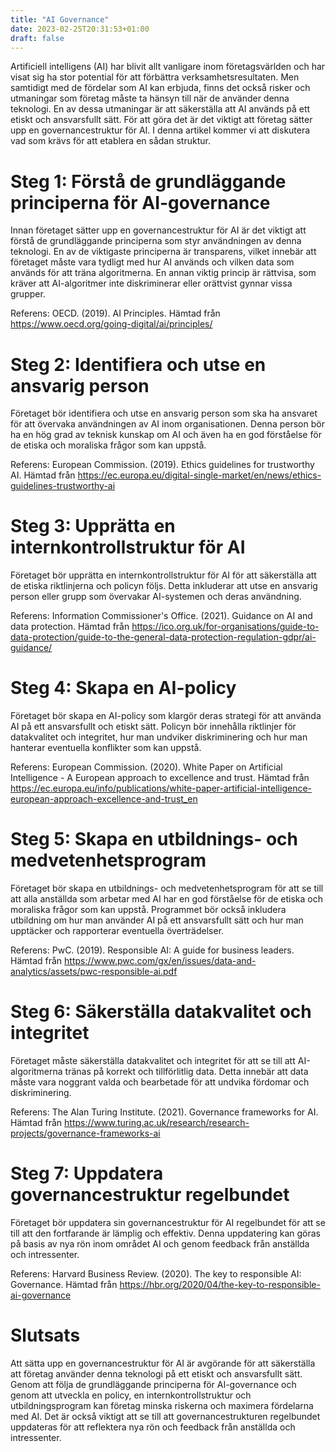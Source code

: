 ```yaml
---
title: "AI Governance"
date: 2023-02-25T20:31:53+01:00
draft: false
---
```


Artificiell intelligens (AI) har blivit allt vanligare inom företagsvärlden och har visat sig ha stor potential för att förbättra verksamhetsresultaten. Men samtidigt med de fördelar som AI kan erbjuda, finns det också risker och utmaningar som företag måste ta hänsyn till när de använder denna teknologi. En av dessa utmaningar är att säkerställa att AI används på ett etiskt och ansvarsfullt sätt. För att göra det är det viktigt att företag sätter upp en governancestruktur för AI. I denna artikel kommer vi att diskutera vad som krävs för att etablera en sådan struktur.

# Steg 1: Förstå de grundläggande principerna för AI-governance

Innan företaget sätter upp en governancestruktur för AI är det viktigt att förstå de grundläggande principerna som styr användningen av denna teknologi. En av de viktigaste principerna är transparens, vilket innebär att företaget måste vara tydligt med hur AI används och vilken data som används för att träna algoritmerna. En annan viktig princip är rättvisa, som kräver att AI-algoritmer inte diskriminerar eller orättvist gynnar vissa grupper.

Referens: OECD. (2019). AI Principles. Hämtad från https://www.oecd.org/going-digital/ai/principles/

# Steg 2: Identifiera och utse en ansvarig person

Företaget bör identifiera och utse en ansvarig person som ska ha ansvaret för att övervaka användningen av AI inom organisationen. Denna person bör ha en hög grad av teknisk kunskap om AI och även ha en god förståelse för de etiska och moraliska frågor som kan uppstå.

Referens: European Commission. (2019). Ethics guidelines for trustworthy AI. Hämtad från https://ec.europa.eu/digital-single-market/en/news/ethics-guidelines-trustworthy-ai

# Steg 3: Upprätta en internkontrollstruktur för AI

Företaget bör upprätta en internkontrollstruktur för AI för att säkerställa att de etiska riktlinjerna och policyn följs. Detta inkluderar att utse en ansvarig person eller grupp som övervakar AI-systemen och deras användning.

Referens: Information Commissioner's Office. (2021). Guidance on AI and data protection. Hämtad från https://ico.org.uk/for-organisations/guide-to-data-protection/guide-to-the-general-data-protection-regulation-gdpr/ai-guidance/

# Steg 4: Skapa en AI-policy

Företaget bör skapa en AI-policy som klargör deras strategi för att använda AI på ett ansvarsfullt och etiskt sätt. Policyn bör innehålla riktlinjer för datakvalitet och integritet, hur man undviker diskriminering och hur man hanterar eventuella konflikter som kan uppstå.

Referens: European Commission. (2020). White Paper on Artificial Intelligence - A European approach to excellence and trust. Hämtad från https://ec.europa.eu/info/publications/white-paper-artificial-intelligence-european-approach-excellence-and-trust_en

# Steg 5: Skapa en utbildnings- och medvetenhetsprogram

Företaget bör skapa en utbildnings- och medvetenhetsprogram för att se till att alla anställda som arbetar med AI har en god förståelse för de etiska och moraliska frågor som kan uppstå. Programmet bör också inkludera utbildning om hur man använder AI på ett ansvarsfullt sätt och hur man upptäcker och rapporterar eventuella överträdelser.

Referens: PwC. (2019). Responsible AI: A guide for business leaders. Hämtad från https://www.pwc.com/gx/en/issues/data-and-analytics/assets/pwc-responsible-ai.pdf

# Steg 6: Säkerställa datakvalitet och integritet

Företaget måste säkerställa datakvalitet och integritet för att se till att AI-algoritmerna tränas på korrekt och tillförlitlig data. Detta innebär att data måste vara noggrant valda och bearbetade för att undvika fördomar och diskriminering.

Referens: The Alan Turing Institute. (2021). Governance frameworks for AI. Hämtad från https://www.turing.ac.uk/research/research-projects/governance-frameworks-ai

# Steg 7: Uppdatera governancestruktur regelbundet

Företaget bör uppdatera sin governancestruktur för AI regelbundet för att se till att den fortfarande är lämplig och effektiv. Denna uppdatering kan göras på basis av nya rön inom området AI och genom feedback från anställda och intressenter.

Referens: Harvard Business Review. (2020). The key to responsible AI: Governance. Hämtad från https://hbr.org/2020/04/the-key-to-responsible-ai-governance

# Slutsats

Att sätta upp en governancestruktur för AI är avgörande för att säkerställa att företag använder denna teknologi på ett etiskt och ansvarsfullt sätt. Genom att följa de grundläggande principerna för AI-governance och genom att utveckla en policy, en internkontrollstruktur och utbildningsprogram kan företag minska riskerna och maximera fördelarna med AI. Det är också viktigt att se till att governancestrukturen regelbundet uppdateras för att reflektera nya rön och feedback från anställda och intressenter.
